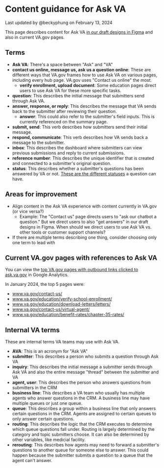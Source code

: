 # Content guidance for Ask VA
Last updated by @beckyphung on February 13, 2024

This page describes content for Ask VA [in our draft designs in Figma](https://www.figma.com/files/project/174974739/Ask-VA?fuid=1248985325385082769) and also in current VA.gov pages.

## Terms
- **Ask VA**: There's a space between "Ask" and "VA"
- **contact us online, message us, ask us a question online**: These are different ways that VA.gov frames how to use Ask VA on various pages, including every hub page. VA.gov uses "Contact us online" the most.
   - **verify enrollment, upload document**: Some education pages direct users to use Ask VA for these more specific tasks.  
- **question**: This describes the initial message that submitters send through Ask VA.
- **answer, response, or reply**: This describes the message that VA sends back to the submitter after reviewing their question.
   - **answer**: This could also refer to the submitter's field inputs. This is currently referenced on the summary page.  
- **submit, send**: This verb describes how submitters send their initial message.
- **respond, communicate**: This verb describes how VA sends back a message to the submitter.
- **inbox**: This describes the dashboard where submitters can view previous submissions and reply to current submissions.
- **reference number**: This describes the unique identifier that is created and connected to a submitter's original question.
- **status**: This describes whether a submitter's questions has been answered by VA or not. [These are the different statuses](https://github.com/department-of-veterans-affairs/va.gov-team/blob/master/products/ask-va/design/Statuses%20and%20triggers.md) a question can have.

## Areas for improvement
- Align content in the Ask VA experience with content currently in VA.gov (or vice versa?)
   - Example: The "Contact us" page directs users to "ask our chatbot a question." But we direct users to also "get answers" in our draft designs in Figma. When should we direct users to use Ask VA vs. other tools or customer support channels?
- If there are multiple terms describing one thing, consider choosing only one term to lead with

## Current VA.gov pages with references to Ask VA
You can view the [top VA.gov pages with outbound links clicked to ask.va.gov](https://analytics.google.com/analytics/web/#/report/content-event-events/a50123418w177519031p176188361/_u.date00=20230917&_u.date01=20230923&explorer-table.plotKeys=%5B%5D&explorer-table.advFilter=%5B%5B0,%22analytics.eventAction%22,%22PT%22,%22outbound%20link%20clicked:%20https:~2F~2Fask%22,0%5D%5D&explorer-table.secSegmentId=analytics.pagePath&explorer-table.rowCount=100&_r.drilldown=analytics.eventCategory:Interactions&explorer-table-tableMode.selected=performance/) in Google Analytics.

In January 2024, the top 5 pages were: 
- www.va.gov/contact-us/
- www.va.gov/education/verify-school-enrollment/
- www.va.gov/education/download-letters/letters/
- www.va.gov/contact-us/virtual-agent/
- www.va.gov/education/benefit-rates/chapter-35-rates/

## Internal VA terms
These are internal terms VA teams may use with Ask VA.

- **AVA**: This is an acronym for "Ask VA"
- **submitter**: This describes a person who submits a question through Ask VA
- **inquiry**: This describes the initial message a submitter sends through Ask VA and also the entire message "thread" between the submitter and VA
- **agent, user**: This describes the person who answers questions from submitters in the CRM
- **business line**: This describes a VA team who usually has multiple agents who answer questions in the CRM. A business line may have multiple queues or just one queue.
- **queue**: This describes a group within a business line that only answers certain questions in the CRM. Agents are assigned to certain queues to only answer certain questions.
- **routing**: This describes the logic that the CRM executes to determine which queue questions fall under. Routing is largely determined by the category and topic submitters choose. It can also be determined by other variables, like medicial facility.
- **rerouting**: This describes how agents may need to forward a submitter's questions to another queue for someone else to answer. This could happen because the submitter submits a question to a queue that the agent can't answer.
